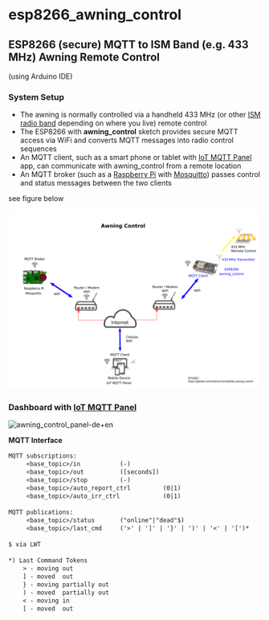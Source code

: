 # esp8266_awning_control
## ESP8266 (secure) MQTT to ISM Band (e.g. 433 MHz) Awning Remote Control

(using Arduino IDE)

### System Setup
- The awning is normally controlled via a handheld 433 MHz (or other [ISM radio band](https://en.wikipedia.org/wiki/ISM_radio_band) depending on where you live) remote control
- The ESP8266 with **awning_control** sketch provides secure MQTT access via WiFi and converts MQTT messages into radio control sequences
- An MQTT client, such as a smart phone or tablet with [IoT MQTT Panel](https://snrlab.in/iot/iot-mqtt-panel-user-guide) app, can communicate with awning_control from a remote location
- An MQTT broker (such as a [Raspberry Pi](https://www.raspberrypi.org/) with [Mosquitto](https://mosquitto.org/)) passes control and status messages between the two clients

see figure below

![Awning Control Setup](awning_control_setup-en.png)

### Dashboard with [IoT MQTT Panel](https://snrlab.in/iot/iot-mqtt-panel-user-guide)
![awning_control_panel-de+en](https://user-images.githubusercontent.com/83612361/124654778-4395f700-de9f-11eb-89f1-63ba9eb8cf68.png)

**MQTT Interface**
```
MQTT subscriptions:
     <base_topic>/in           (-)
     <base_topic>/out          ([seconds])
     <base_topic>/stop         (-)
     <base_topic>/auto_report_ctrl         (0|1)
     <base_topic>/auto_irr_ctrl            (0|1)

MQTT publications:
     <base_topic>/status       ("online"|"dead"$)
     <base_topic>/last_cmd     ('>' | ']' | '}' | ')' | '<' | '[')*

$ via LWT

*) Last Command Tokens
    > - moving out
    ] - moved  out
    } - moving partially out
    ) - moved  partially out
    < - moving in
    [ - moved  out
```
